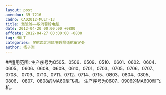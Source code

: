 ```yaml
---
layout: post
amendno: 39-7216
cadno: CAD2012-MULT-13
title: 驾驶舱——取消警铃电阻
date: 2012-04-20 00:00:00 +0800
effdate: 2012-04-27 00:00:00 +0800
tag: MULT
categories: 民航西北地区管理局适航审定处
author: 杨子洲
---
```


##适用范围:
生产序号为0505、0506、0509、0510、0601、0602、0604、0605、 0606、0608、0609、0610、0701、0703、0705、0706、0707、0708、 0709、0710、0711、0712、0714、0715、0803、0804、0805、0806、 0807、0808的MA60型飞机。
生产序号为0607、0906的MA600型飞机。


